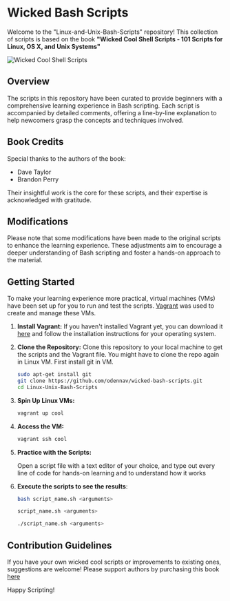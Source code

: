 # Wicked Bash Scripts

Welcome to the "Linux-and-Unix-Bash-Scripts" repository!
This collection of scripts is based on the book **"Wicked Cool Shell Scripts - 101 Scripts for Linux, OS X, and Unix Systems"**

![Wicked Cool Shell Scripts](https://m.media-amazon.com/images/I/91yPEGKwJ1L._AC_UF350,350_QL50_.jpg)

## Overview

The scripts in this repository have been curated to provide beginners with a comprehensive learning experience in Bash scripting. Each script is accompanied by detailed comments, offering a line-by-line explanation to help newcomers grasp the concepts and techniques involved.

## Book Credits

Special thanks to the authors of the book:
- Dave Taylor
- Brandon Perry

Their insightful work is the core for these scripts, and their expertise is acknowledged with gratitude.

## Modifications

Please note that some modifications have been made to the original scripts to enhance the learning experience. These adjustments aim to encourage a deeper understanding of Bash scripting and foster a hands-on approach to the material.

## Getting Started

To make your learning experience more practical, virtual machines (VMs) have been set up for you to run and test the scripts. [Vagrant](https://www.vagrantup.com/) was used to create and manage these VMs.

1. **Install Vagrant:**
   If you haven't installed Vagrant yet, you can download it [here](https://www.vagrantup.com/downloads.html) and follow the installation instructions for your operating system.

2. **Clone the Repository:**
   Clone this repository to your local machine to get the scripts and the Vagrant file.
   You might have to clone the repo again in Linux VM.
   First install git in VM.


   ```bash
   sudo apt-get install git
   git clone https://github.com/odennav/wicked-bash-scripts.git
   cd Linux-Unix-Bash-Scripts
   ```

3. **Spin Up Linux VMs:**
   ```bash
   vagrant up cool
   ```

4. **Access the VM:**
   ```bash
   vagrant ssh cool

5. **Practice with the Scripts:**

   Open a script file with a text editor of your choice, and type out every line of code for hands-on learning and to understand how it works


6. **Execute the scripts to see the results**:
   ```bash
   bash script_name.sh <arguments>
   ```

   ```bash
   script_name.sh <arguments>
   ```

   ```bash
   ./script_name.sh <arguments>
   ```


## Contribution Guidelines

If you have your own wicked cool scripts or improvements to existing ones, suggestions are welcome! Please support authors by purchasing this book [here](https://www.amazon.com/Wicked-Cool-Shell-Scripts-2nd/dp/1593276028)

Happy Scripting!

